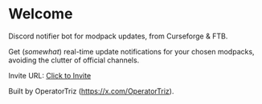 # Welcome

Discord notifier bot for modpack updates, from Curseforge & FTB.

Get (_somewhat_) real-time update notifications for your chosen modpacks, avoiding the clutter of official channels.

Invite URL: [Click to Invite](https://discord.com/oauth2/authorize?client_id=1390677226411790367&permissions=67488768&integration_type=0&scope=applications.commands+bot)

Built by OperatorTriz (https://x.com/OperatorTriz).
